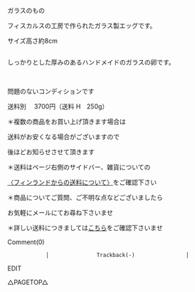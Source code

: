 <link rel="stylesheet" type="text/css" href="/assets/css/styles.css">

ガラスのもの

フィスカルスの工房で作られたガラス製エッグです。

サイズ高さ約8cm

<img alt="" src="http://blog.cnobi.jp/v1/blog/user/71e35865e9e62f3f9d70420d6124d2ab/1680185604"/> 

しっかりとした厚みのあるハンドメイドのガラスの卵です。

 <img alt="" src="http://blog.cnobi.jp/v1/blog/user/71e35865e9e62f3f9d70420d6124d2ab/1680185599"/> 

<img alt="" src="http://blog.cnobi.jp/v1/blog/user/71e35865e9e62f3f9d70420d6124d2ab/1680185603"/> 

<img alt="" src="http://blog.cnobi.jp/v1/blog/user/71e35865e9e62f3f9d70420d6124d2ab/1680185602"/> 

<img alt="" src="http://blog.cnobi.jp/v1/blog/user/71e35865e9e62f3f9d70420d6124d2ab/1680185601"/> 

<img alt="" src="http://blog.cnobi.jp/v1/blog/user/71e35865e9e62f3f9d70420d6124d2ab/1680185600"/>

問題のないコンディションです

送料別　 3700円（送料 H　250g）

＊複数の商品をお買い上げ頂きます場合は

送料がお安くなる場合がございますので

後ほどお知らせさせて頂きます

＊送料はページ右側のサイドバー、雑貨についての

[〈フィンランドからの送料について〉](https://dkzakka.github.io/2005/03/31/雑貨について.html)をご確認下さい

＊商品についてご質問、ご不明な点などございましたら

お気軽にメールにてお尋ね下さいませ

＊詳しい送料につきましては[こちら](http://dkzakka.blog.shinobi.jp/Entry/3385/)をご確認下さいませ

 

 

 

 

Comment(0)
					
				│				Trackback(-)				│
EDIT

 

△PAGETOP△